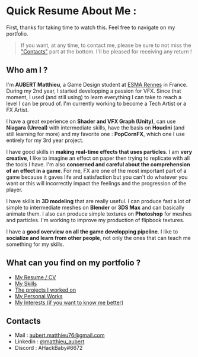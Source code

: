 # Quick Resume About Me :

First, thanks for taking time to watch this. Feel free to navigate on my portfolio. 
>If you want, at any time, to contact me, please be sure to not miss the ["Contacts"](https://github.com/MatthieuAUBERT/MatthieuAUBERT.github.io#contacts) part at the bottom. I'll be pleased for receiving any return !

## Who am I ?

I'm **AUBERT Matthieu**, a Game Design student at [ESMA Rennes](https://www.esma-artistique.com/campus/rennes/) in France. During my 2nd year, I started developping a passion for VFX. Since that moment, I used (and still using) to learn everything I can take to reach a level I can be proud of. I'm currently working to become a Tech Artist or a FX Artist. 

I have a great experience on **Shader and VFX Graph (Unity)**, can use **Niagara (Unreal)** with intermediate skills, have the basis on **Houdini** (and still learning for more) and my favorite one : **PopCornFX**, which one I use entirely for my 3rd year project.

I have good skills in **making real-time effects that uses particles**. I am **very creative**, I like to imagine an effect on paper then trying to replicate with all the tools I have. I'm also **concerned and careful about the comprehension of an effect in a game**. For me, FX are one of the most important part of a game because it gaves life and satisfaction but you can't do whatever you want or this will incorrectly impact the feelings and the progression of the player.

I have skills in **3D modeling** that are really useful. I can produce fast a lot of simple to intermediate meshes on **Blender** or **3DS Max** and can basically animate them. I also can produce simple textures on **Photoshop** for meshes and particles. I'm working to improve my production of flipbook textures. 

I have a **good overview on all the game developping pipeline**. I like to **socialize and learn from other people**, not only the ones that can teach me something for my skills. 

## What can you find on my portfolio ?

- [My Resume / CV](https://github.com/MatthieuAUBERT/MatthieuAUBERT.github.io/blob/main/Docs/CVAubertMatthieu.pdf)
- [My Skills](https://github.com/MatthieuAUBERT/MatthieuAUBERT.github.io/blob/main/Skills/MySkills.md)
- [The projects I worked on](https://github.com/MatthieuAUBERT/MatthieuAUBERT.github.io/blob/main/Projects/SchoolProjects/Projects.md)
- [My Personal Works](https://github.com/MatthieuAUBERT/MatthieuAUBERT.github.io/blob/main/Projects/VFX/FXPortfolio.md)
- [My Interests (if you want to know me better)](https://github.com/MatthieuAUBERT/MatthieuAUBERT.github.io/blob/main/Interests/WhatILike.md)

## Contacts

- Mail : aubert.matthieu76@gmail.com
- Linkedin : [@matthieu_aubert](https://www.linkedin.com/in/matthieu-aubert-62221a24a/)
- Discord : AHackBaby#6672
